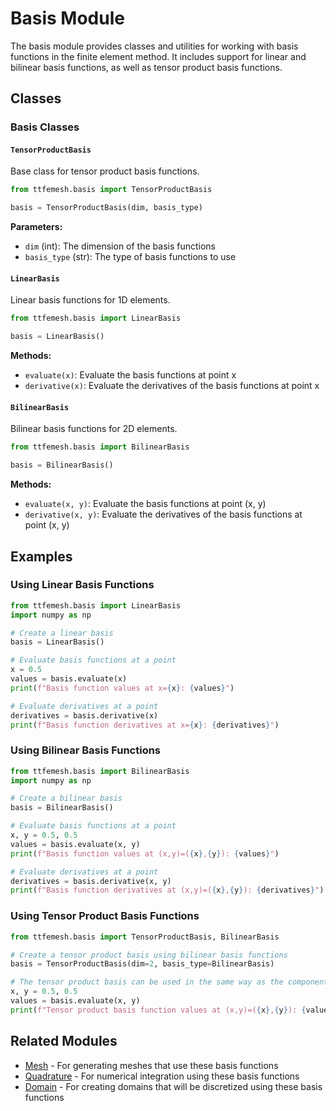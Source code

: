 # Basis Module

The basis module provides classes and utilities for working with basis functions in the finite element method. It includes support for linear and bilinear basis functions, as well as tensor product basis functions.

## Classes

### Basis Classes

#### `TensorProductBasis`
Base class for tensor product basis functions.

```python
from ttfemesh.basis import TensorProductBasis

basis = TensorProductBasis(dim, basis_type)
```

**Parameters:**
- `dim` (int): The dimension of the basis functions
- `basis_type` (str): The type of basis functions to use

#### `LinearBasis`
Linear basis functions for 1D elements.

```python
from ttfemesh.basis import LinearBasis

basis = LinearBasis()
```

**Methods:**
- `evaluate(x)`: Evaluate the basis functions at point x
- `derivative(x)`: Evaluate the derivatives of the basis functions at point x

#### `BilinearBasis`
Bilinear basis functions for 2D elements.

```python
from ttfemesh.basis import BilinearBasis

basis = BilinearBasis()
```

**Methods:**
- `evaluate(x, y)`: Evaluate the basis functions at point (x, y)
- `derivative(x, y)`: Evaluate the derivatives of the basis functions at point (x, y)

## Examples

### Using Linear Basis Functions

```python
from ttfemesh.basis import LinearBasis
import numpy as np

# Create a linear basis
basis = LinearBasis()

# Evaluate basis functions at a point
x = 0.5
values = basis.evaluate(x)
print(f"Basis function values at x={x}: {values}")

# Evaluate derivatives at a point
derivatives = basis.derivative(x)
print(f"Basis function derivatives at x={x}: {derivatives}")
```

### Using Bilinear Basis Functions

```python
from ttfemesh.basis import BilinearBasis
import numpy as np

# Create a bilinear basis
basis = BilinearBasis()

# Evaluate basis functions at a point
x, y = 0.5, 0.5
values = basis.evaluate(x, y)
print(f"Basis function values at (x,y)=({x},{y}): {values}")

# Evaluate derivatives at a point
derivatives = basis.derivative(x, y)
print(f"Basis function derivatives at (x,y)=({x},{y}): {derivatives}")
```

### Using Tensor Product Basis Functions

```python
from ttfemesh.basis import TensorProductBasis, BilinearBasis

# Create a tensor product basis using bilinear basis functions
basis = TensorProductBasis(dim=2, basis_type=BilinearBasis)

# The tensor product basis can be used in the same way as the component basis
x, y = 0.5, 0.5
values = basis.evaluate(x, y)
print(f"Tensor product basis function values at (x,y)=({x},{y}): {values}")
```

## Related Modules

- [Mesh](mesh.md) - For generating meshes that use these basis functions
- [Quadrature](quadrature.md) - For numerical integration using these basis functions
- [Domain](domain.md) - For creating domains that will be discretized using these basis functions 